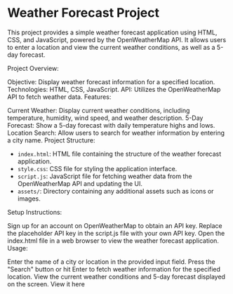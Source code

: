 <h1>Weather Forecast Project</h1>

This project provides a simple weather forecast application using HTML, CSS, and JavaScript, powered by the OpenWeatherMap API. It allows users to enter a location and view the current weather conditions, as well as a 5-day forecast.

Project Overview:

Objective: Display weather forecast information for a specified location.
Technologies: HTML, CSS, JavaScript.
API: Utilizes the OpenWeatherMap API to fetch weather data.
Features:

Current Weather: Display current weather conditions, including temperature, humidity, wind speed, and weather description.
5-Day Forecast: Show a 5-day forecast with daily temperature highs and lows.
Location Search: Allow users to search for weather information by entering a city name.
Project Structure:

- <code>index.html</code>: HTML file containing the structure of the weather forecast application.
- <code>style.css</code>: CSS file for styling the application interface.
- <code>script.js</code>: JavaScript file for fetching weather data from the OpenWeatherMap API and updating the UI.
- <code>assets/</code>: Directory containing any additional assets such as icons or images.

Setup Instructions:

Sign up for an account on OpenWeatherMap to obtain an API key.
Replace the placeholder API key in the script.js file with your own API key.
Open the index.html file in a web browser to view the weather forecast application.
Usage:

Enter the name of a city or location in the provided input field.
Press the "Search" button or hit Enter to fetch weather information for the specified location.
View the current weather conditions and 5-day forecast displayed on the screen.
View it here

